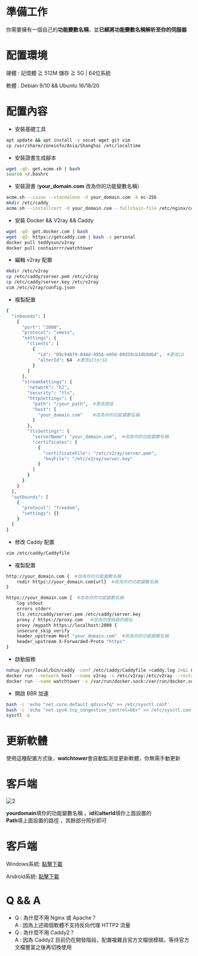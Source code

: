 # 準備工作
你需要擁有一個自己的**功能變數名稱**，並**已經將功能變數名稱解析至你的伺服器**   
# 配置環境
硬體 : 記憶體 ≧ 512M 儲存 ≧ 5G | 64位系統      

軟體 : Debian 9/10 && Ubuntu 16/18/20
# 配置內容
- 安裝基礎工具  
```bash
apt update && apt install -y socat wget git vim
cp /usr/share/zoneinfo/Asia/Shanghai /etc/localtime
```
- 安裝證書生成腳本  
```bash
wget -qO- get.acme.sh | bash 
source ~/.bashrc
```
- 安裝證書  (**your_domain.com** 改為你的功能變數名稱）
```bash
acme.sh --issue --standalone -d your_domain.com -k ec-256
mkdir /etc/caddy
acme.sh --installcert -d your_domain.com --fullchain-file /etc/nginx/conf.d/server.crt --key-file /etc/nginx/conf.d/server.key --ecc
```
- 安裝 Docker && V2ray && Caddy
```bash
wget -qO- get.docker.com | bash
wget -qO- https://getcaddy.com | bash -s personal
docker pull teddysun/v2ray
docker pull containrrr/watchtower
```
- 編輯 v2ray 配置 
```bash
mkdir /etc/v2ray
cp /etc/caddy/server.pem /etc/v2ray
cp /etc/caddy/server.key /etc/v2ray
vim /etc/v2ray/config.json
```
- 複製配置  
```bash
{
  "inbounds": [
    {
      "port": "2000",
      "protocol": "vmess",
      "settings": {
        "clients": [
          {
            "id": "09c948f9-044d-4956-e056-89d39cb3db9d64",  #更改id
            "alterId": 64  #更改alterID
          }
        ]
      },
      "streamSettings": {
        "network": "h2",
        "security": "tls",
        "httpSettings": {
          "path": "/your_path",  #更改路徑
          "host": [
            "your_domain.com"    #改為你的功能變數名稱
          ]
        },
        "tlsSettings": {
          "serverName": "your_domain.com",  #改為你的功能變數名稱
          "certificates": [
            {
              "certificateFile": "/etc/v2ray/server.pem",
              "keyFile": "/etc/v2ray/server.key"
            }
          ]
        }
      }
    }
  ],
  "outbounds": [
    {
      "protocol": "freedom",
      "settings": {}
    }
  ]
}
```
- 修改 Caddy 配置 
```bash
vim /etc/caddy/Caddyfile
```
- 複製配置  
```bash
http://your_domain.com {  #改為你的功能變數名稱
    redir https://your_domain.com{url}  #改為你的功能變數名稱
}

https://your_domain.com {  #改為你的功能變數名稱
    log stdout
    errors stderr
    tls /etc/caddy/server.pem /etc/caddy/server.key
    proxy / https://proxy.com   #改為你想偽裝的網址
    proxy /mypath https://localhost:2000 {
    insecure_skip_verify
    header_upstream Host "your_domain.com"  #改為你的功能變數名稱
    header_upstream X-Forwarded-Proto "https"
}
```
- 啟動服務  
```bash 
nohup /usr/local/bin/caddy -conf /etc/caddy/Caddyfile >caddy.log 2<&1 &
docker run --network host --name v2ray -v /etc/v2ray:/etc/v2ray --restart=always -d teddysun/v2ray
docker run --name watchtower -v /var/run/docker.sock:/var/run/docker.sock --restart unless-stopped -d containrrr/watchtower --cleanup
```
- 開啟 BBR 加速 
```bash
bash -c 'echo "net.core.default_qdisc=fq" >> /etc/sysctl.conf'
bash -c 'echo "net.ipv4.tcp_congestion_control=bbr" >> /etc/sysctl.conf'
sysctl -p
```
# 更新軟體
使用這種配置方式後，**watchtower**會自動監測並更新軟體，你無需手動更新

# 客戶端

![2](https://github.com/charlieethan/firewall-proxy/blob/master/photos/2.jpg)

**yourdomain**填你的功能變數名稱 ，**id**和**alterId**填你上面設置的  
**Path**填上面設置的路徑 ，其餘部分照抄即可
# 客戶端
Windows系統: [點擊下載](https://github.com/2dust/v2rayN/releases)

Android系統: [點擊下載](https://github.com/2dust/v2rayNG/releases) 
# Q && A
- Q : 為什麼不用 Nginx 或 Apache？     
A : 因為上述兩個軟體不支持反向代理 HTTP2 流量      
- Q : 為什麼不用 Caddy2？     
A : 因為 Caddy2 目前仍在開發階段，配置複雜且官方文檔很模糊，等待官方文檔豐富之後再切換使用
